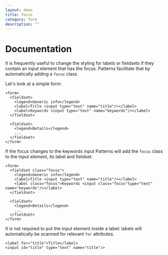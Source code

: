 ```yaml
---
layout: demo
title: Focus
category: form
description: ""
---
```


# Documentation

It is frequently useful to change the styling for labels or fieldsets if
they contain an input element that has the focus. Patterns facilitate
that by automatically adding a `focus` class.

Let's look at a simple form:

    <form>
      <fieldset>
        <legend>Generic info</legend>
        <label>Title <input type="text" name="title"/></label>
        <label>Keywords <input type="text" name="keywords"/></label>
      </fieldset>

      <fieldset>
        <legend>Details</legend>
        ...
      </fieldset>
    </form>

If the focus changes to the keywords input Patterns will add the `focus`
class to the input element, its label and fieldset:

    <form>
      <fieldset class="focus">
        <legend>Generic info</legend>
        <label>Title <input type="text" name="title"/></label>
        <label class="focus">Keywords <input class="focus"type="text" name="keywords"/></label>
      </fieldset>

      <fieldset>
        <legend>Details</legend>
        ...
      </fieldset>
    </form>

It is not required to put the input element inside a label: labels will
automatically be scanned for relevant `for` attributes.

    <label for="title">Title</label>
    <input id="title" type="text" name="title"/>